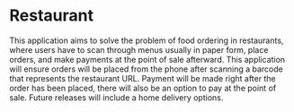 # Restaurant
This application aims to solve the problem of food ordering in restaurants, where users have to scan through menus usually in paper form, place orders, and make payments at the point of sale afterward. This application will ensure orders will be placed from the phone after scanning a barcode that represents the restaurant URL. Payment will be made right after the order has been placed, there will also be an option to pay at the point of sale. Future releases will include a home delivery options.
